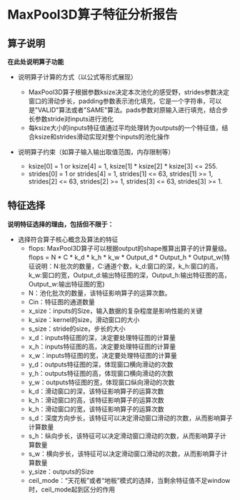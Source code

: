 # MaxPool3D算子特征分析报告

## 算子说明
**在此处说明算子功能**
+ 说明算子计算的方式（以公式等形式展现）
    + MaxPool3D算子根据参数ksize决定本次池化的感受野，strides参数决定窗口的滑动步长，padding参数表示池化填充，它是一个字符串，可以是"VALID"算法或者"SAME"算法。pads参数对原输入进行填充，结合步长参数stride对inputs进行池化
    + 每ksize大小的inputs特征值通过平均处理转为outputs的一个特征值，结合ksize和strides滑动实现对整个inputs的池化操作
    
+ 说明算子约束（如算子输入输出取值范围，内存限制等）
  + ksize[0] = 1 or ksize[4] = 1, ksize[1] * ksize[2] * ksize[3] <= 255.
  + strides[0] = 1 or strides[4] = 1, strides[1] <= 63, strides[1] >= 1, strides[2] <= 63, strides[2] >= 1, strides[3] <= 63, strides[3] >= 1.

## 特征选择
**说明特征选择的理由，包括但不限于：**
+ 选择符合算子核心概念及算法的特征
  + flops: MaxPool3D算子可以根据output的shape推算出算子的计算量级。flops = N * C * k_d * k_h * k_w * Output_d * Output_h * Output_w(特征说明：N:批次的数量，C:通道个数，k_d:窗口的深，k_h:窗口的高，k_w:窗口的宽，Output_d:输出特征图的深，Output_h:输出特征图的高，Output_w:输出特征图的宽)
  + N：池化批次的数量，该特征影响算子的运算次数。
  + Cin：特征图的通道数量
  + x_size：inputs的Size，输入数据的复杂程度是影响性能的关键
  + k_size：kernel的size，滑动窗口的大小
  + s_size：stride的size，步长的大小
  + x_d：inputs特征图的深，决定要处理特征图的计算量
  + x_h：inputs特征图的高，决定要处理特征图的计算量
  + x_w：inputs特征图的宽，决定要处理特征图的计算量
  + y_d：outputs特征图的深，体现窗口横向滑动的次数
  + y_h：outputs特征图的高，体现窗口横向滑动的次数
  + y_w：outputs特征图的宽，体现窗口纵向滑动的次数
  + k_d：滑动窗口的深，该特征影响算子的运算次数
  + k_h：滑动窗口的高，该特征影响算子的运算次数
  + k_h：滑动窗口的宽，该特征影响算子的运算次数
  + s_d：深度方向步长，该特征可以决定滑动窗口滑动的次数，从而影响算子计算数量
  + s_h：纵向步长，该特征可以决定滑动窗口滑动的次数，从而影响算子计算数量
  + s_w：横向步长，该特征可以决定滑动窗口滑动的次数，从而影响算子计算数量
  + y_size：outputs的Size
  + ceil_mode：“天花板”或者“地板”模式的选择，当剩余特征值不足window时，ceil_mode起到区分的作用